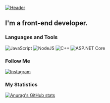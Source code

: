 [![Header](https://user-images.githubusercontent.com/60257066/113480769-bc4f7680-949e-11eb-850c-b0a11727a230.JPG)](https://fl-rodion.ru)

## I'm a front-end developer.

### Languages and Tools

![JavaScript](https://img.shields.io/badge/-JavaScript-151724?style=for-the-badge&logo=JavaScript&logoColor=E9D54D)
![NodeJS](https://img.shields.io/badge/-NodeJS-151724?style=for-the-badge&logo=NODEJS&logoColor=E9D54D)
![C++](https://img.shields.io/badge/-C++-151724?style=for-the-badge&logo=C%2b%2b&logoColor=6296CC)
![ASP.NET Core](https://img.shields.io/badge/-ASP.NETCore-151724?style=for-the-badge&logo=NODEJS&logoColor=E9D54D)

### Follow Me

[![Instagram](https://img.shields.io/badge/-Instagram-151724?style=for-the-badge&logo=instagram&logoColor=B4068E)](https://instagram.com/iamrodionn)


### My Statistics

[![Anurag's GitHub stats](https://github-readme-stats.vercel.app/api?username=FatB0YY&show_icons=true&theme=radical)](https://github.com/anuraghazra/github-readme-stats)

